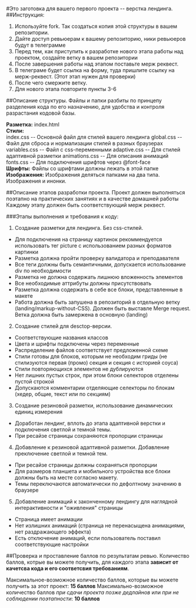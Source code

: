 #Это заготовка для вашего первого проекта -- верстка лендинга.
##Инструкция:
1) Используйте fork. Так создаться копия этой структуры в вашем репозитории.
2) Дайте доступ ревьюерам к вашему репозиторию, ники ревьюеров будут в телеграмме
3) Перед тем, как приступить к разработке нового этапа работы над проектом, создайте ветку в вашем репозитории
4) После завершения работы над этапом поставьте мерж реквест.
5) В телеграме будет ссылка на форму, туда пришлите ссылку на мерж-реквест. (Этот этап нужен для проверки)
6) После чего смержите ветку.
7) Для нового этапа повторите пункты 3-6
   
##Описание структуры.
Файлы и папки разбиты по принцепу разделения кода по его назначению, для удобства и контроля разрастания кодовой базы.

**Разметка:** index.html\
**Стили:**\
index.css -- Основной файл для стилей вашего лендинга
global.css -- Файл для сброса и нормализации стилей в разных браузерах
variables.css -- Файл с css-переменными
adaptive.css -- Для стилей адаптивной разметки
animations.css -- Для описания анимаций
fonts.css -- Для подключения шрифтов через @font-face\
**Шрифты:** Файлы со шрифтами должны лежать в этой папке
**Изображения:** Изображения деляться папками на два типа. Изображения и инонки.

##Описание этапов разработки проекта.
Проект должен выполняться поэтапно на практических занятиях и в качестве домашней работы Каждому этапу должен быть соответствующий мерж реквест.

###Этапы выполнения и требования к коду:
1) Создание разметки для лендинга. Без css-стилей.
 - Для подключения на страницу картинок рекоммендуется использовать тег picture с использованием разных форматов картинки
 - Разметка должна пройти проверку валидатора и преподавателя
 - Все теги должны быть семантичными, допускается использование div по необходимости
 - Разметка не должна содержать лишнюю вложенность элементов
 - Все необходимые аттрибуты должны присутствовать
 - Разметка должна содержать в себе все блоки, представленные в макете
 - Работа должна быть запушена в репозиторий в отдельную ветку (landing/markup-without-CSS). Должен быть выставле Merge request. Ветка должна быть замержена в основную (landing)
2) Создание стилей для desctop-версии.
 - Соответствующие названия классов
 - Цвета и шрифты подключены через переменные
 - Распределение файлов соответствует предложенной схеме
 - Стили готовы для блоков, которым не необходим гриды (не стилизуются первая (промо) секция и секция с историей соуса)
 - Стили повторяющихся элементов не дублируются
 - Нет лишних пустых строк, при этом блоки селекторов отделены пустой строкой
 - Допускаются комментарии отделяющие селекторы по блокам (хедер, общие, текст или по секциям)
3) Создание резиновой разметки, использование динамических единиц измерения
 - Доработан лендинг, вплоть до этапа адаптивной верстки и подключения светлой и темной темы.
 - При ресайзе страницы сохраняются пропорции страницы
4) Добавление к резиновой адаптивной разметки. Добавление преключение светлой и темной тем.
 - При ресайзе страницы должны сохраняться пропорции
 - Для размеров планшета и мобильного устройства все блоки должны быть на месте согласно макету.
 - Темы переключаются автоматически по дефолтному значению в браузере
5) Добавление анимаций к законченному лендингу для наглядной интерактивности и "оживления" страницы
 - Страница имеет анимации
 - Нет излишних анимаций (страница не перенасыщена анимациями, нет раздражающего эффекта)
 - Есть отключение анимаций, если пользователь поставил соответствующие настройки

##Проверка и проставление баллов по результатам ревью.
Количество баллов, котрые вы можете получить, для каждого этапа **зависит от качетсва кода и его соответсвия требованиям**.

Максимальное-возможное количество баллов, которые вы можете получить за этот проект: **15 баллов**
Максимально-возможное количество баллов *при сдачи проекта позже дедлайнов* или *при не соблюдении поэтапности*: **10 баллов**
